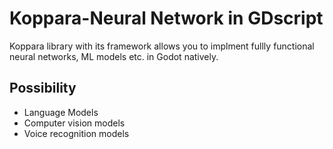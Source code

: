# Koppara-Neural Network in GDscript
 Koppara library with its framework allows you to implment fullly functional neural networks, ML models etc. in Godot natively.
 ## Possibility
  * Language Models
  * Computer vision models
  * Voice recognition models

